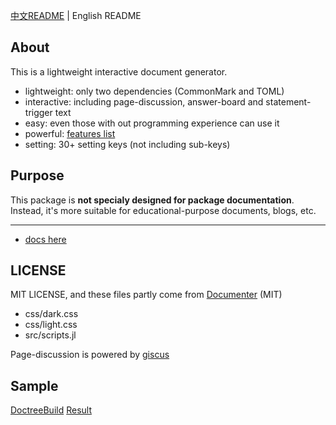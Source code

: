 [中文README](README.md) | English README

## About
This is a lightweight interactive document generator.
* lightweight: only two dependencies (CommonMark and TOML)
* interactive: including page-discussion, answer-board and statement-trigger text
* easy: even those with out programming experience can use it
* powerful: [features list](docs/en/features.md)
* setting: 30+ setting keys (not including sub-keys)

## Purpose
This package is **not specialy designed for package documentation**. Instead, it's more suitable for educational-purpose documents, blogs, etc.

---

* [docs here](https://juliaroadmap.github.io/dtpages/docs/en/usage.html)

## LICENSE
MIT LICENSE, and these files partly come from [Documenter](https://github.com/JuliaDocs/Documenter.jl) (MIT)
* css/dark.css
* css/light.css
* src/scripts.jl

Page-discussion is powered by [giscus](https://github.com/giscus/giscus)

## Sample
[DoctreeBuild](https://github.com/JuliaRoadmap/zhl/blob/master/DoctreeBuild.toml) [Result](https://juliaroadmap.github.io/zh/docs/meta/doctest.html)
